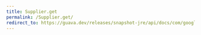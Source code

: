```yaml
---
title: Supplier.get
permalink: /Supplier.get/
redirect_to: https://guava.dev/releases/snapshot-jre/api/docs/com/google/common/base/Supplier.html#get--
---
```

